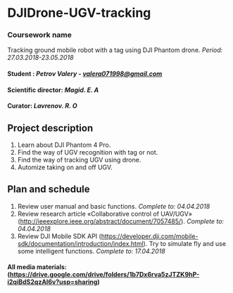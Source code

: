 # DJIDrone-UGV-tracking
### Coursework name 
Tracking ground mobile robot with a tag using DJI Phantom drone.
*Period: 27.03.2018-23.05.2018*
#### Student : *Petrov Valery - valera071998@gmail.com*
#### Scientific director:  *Magid. E. A*
#### Curator: *Lavrenov. R. O*

## Project description
1. Learn about DJI Phantom 4 Pro. 
2. Find the way of UGV recognition with tag or not. 
3. Find the way of tracking UGV using drone.
4. Automize taking on and off UGV.

## Plan and schedule
1. Review user manual and basic functions. *Complete to: 04.04.2018*
2. Review research article «Collaborative control of UAV/UGV» (http://ieeexplore.ieee.org/abstract/document/7057485/). *Complete to: 04.04.2018*
3. Review DJI Mobile SDK API (https://developer.dji.com/mobile-sdk/documentation/introduction/index.html). Try to simulate fly and use some intelligent functions. *Complete to: 17.04.2018*

#### All media materials: (https://drive.google.com/drive/folders/1b7Dx6rva5zJTZK9hP-i2qiBdS2qzAI6v?usp=sharing)